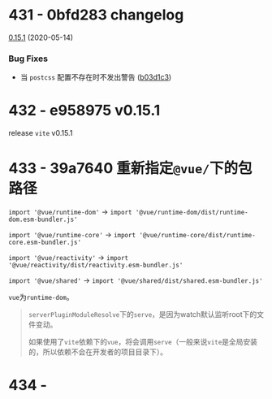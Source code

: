 # 431 - 0bfd283 changelog

 [0.15.1](https://github.com/vuejs/vite/compare/v0.15.0...v0.15.1) (2020-05-14)

### Bug Fixes

- 当 `postcss` 配置不存在时不发出警告 ([b03d1c3](https://github.com/vuejs/vite/commit/b03d1c3091ac870ad6b86c796ee584417393fb6e))



# 432 - e958975 v0.15.1

release `vite` v0.15.1



# 433 - 39a7640 重新指定`@vue/`下的包路径

`import '@vue/runtime-dom'` -> `import '@vue/runtime-dom/dist/runtime-dom.esm-bundler.js'`

`import '@vue/runtime-core'` -> `import '@vue/runtime-core/dist/runtime-core.esm-bundler.js'`

`import '@vue/reactivity'` -> `import '@vue/reactivity/dist/reactivity.esm-bundler.js'`

`import '@vue/shared'` -> `import '@vue/shared/dist/shared.esm-bundler.js'`

`vue`为`runtime-dom`。

> `serverPluginModuleResolve`下的`serve`，是因为watch默认监听root下的文件变动。
>
> 如果使用了`vite`依赖下的`vue`，将会调用`serve`（一般来说`vite`是全局安装的，所以依赖不会在开发者的项目目录下）。



# 434 - 

